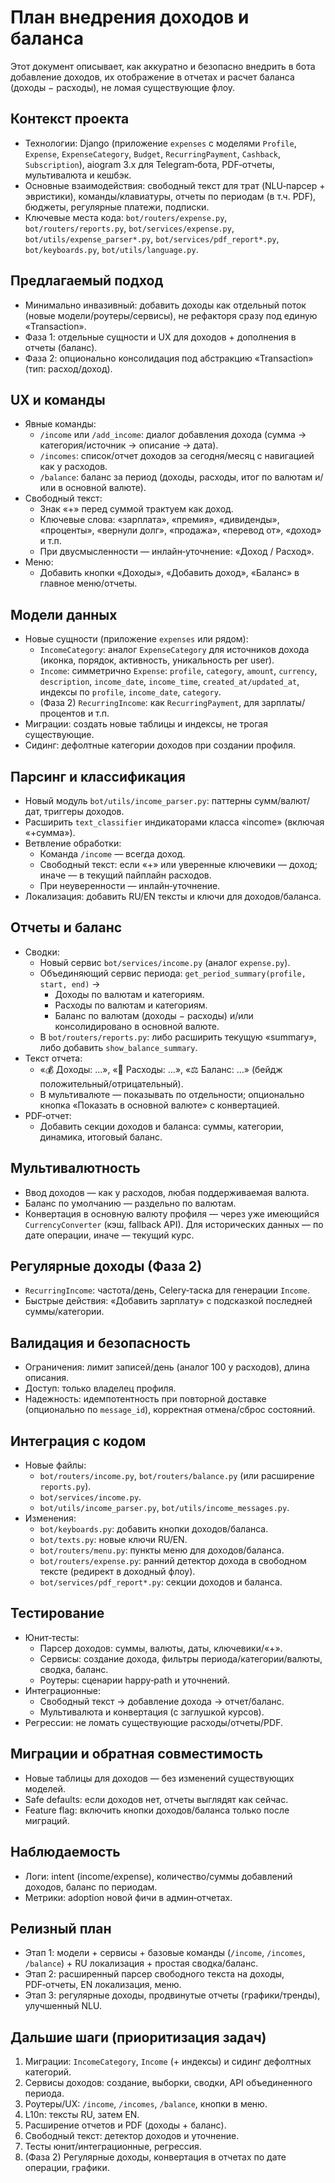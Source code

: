 # План внедрения доходов и баланса

Этот документ описывает, как аккуратно и безопасно внедрить в бота добавление доходов, их отображение в отчетах и расчет баланса (доходы − расходы), не ломая существующие флоу.

## Контекст проекта

- Технологии: Django (приложение `expenses` с моделями `Profile`, `Expense`, `ExpenseCategory`, `Budget`, `RecurringPayment`, `Cashback`, `Subscription`), aiogram 3.x для Telegram‑бота, PDF‑отчеты, мультивалюта и кешбэк.
- Основные взаимодействия: свободный текст для трат (NLU‑парсер + эвристики), команды/клавиатуры, отчеты по периодам (в т.ч. PDF), бюджеты, регулярные платежи, подписки.
- Ключевые места кода: `bot/routers/expense.py`, `bot/routers/reports.py`, `bot/services/expense.py`, `bot/utils/expense_parser*.py`, `bot/services/pdf_report*.py`, `bot/keyboards.py`, `bot/utils/language.py`.

## Предлагаемый подход

- Минимально инвазивный: добавить доходы как отдельный поток (новые модели/роутеры/сервисы), не рефакторя сразу под единую «Transaction».
- Фаза 1: отдельные сущности и UX для доходов + дополнения в отчеты (баланс).
- Фаза 2: опционально консолидация под абстракцию «Transaction» (тип: расход/доход).

## UX и команды

- Явные команды:
  - `/income` или `/add_income`: диалог добавления дохода (сумма → категория/источник → описание → дата).
  - `/incomes`: список/отчет доходов за сегодня/месяц с навигацией как у расходов.
  - `/balance`: баланс за период (доходы, расходы, итог по валютам и/или в основной валюте).
- Свободный текст:
  - Знак «+» перед суммой трактуем как доход.
  - Ключевые слова: «зарплата», «премия», «дивиденды», «проценты», «вернули долг», «продажа», «перевод от», «доход» и т.п.
  - При двусмысленности — инлайн‑уточнение: «Доход / Расход».
- Меню:
  - Добавить кнопки «Доходы», «Добавить доход», «Баланс» в главное меню/отчеты.

## Модели данных

- Новые сущности (приложение `expenses` или рядом):
  - `IncomeCategory`: аналог `ExpenseCategory` для источников дохода (иконка, порядок, активность, уникальность per user).
  - `Income`: симметрично `Expense`: `profile`, `category`, `amount`, `currency`, `description`, `income_date`, `income_time`, `created_at/updated_at`, индексы по `profile`, `income_date`, `category`.
  - (Фаза 2) `RecurringIncome`: как `RecurringPayment`, для зарплаты/процентов и т.п.
- Миграции: создать новые таблицы и индексы, не трогая существующие.
- Сидинг: дефолтные категории доходов при создании профиля.

## Парсинг и классификация

- Новый модуль `bot/utils/income_parser.py`: паттерны сумм/валют/дат, триггеры доходов.
- Расширить `text_classifier` индикаторами класса «income» (включая «+сумма»).
- Ветвление обработки:
  - Команда `/income` — всегда доход.
  - Свободный текст: если «+» или уверенные ключевики — доход; иначе — в текущий пайплайн расходов.
  - При неуверенности — инлайн‑уточнение.
- Локализация: добавить RU/EN тексты и ключи для доходов/баланса.

## Отчеты и баланс

- Сводки:
  - Новый сервис `bot/services/income.py` (аналог `expense.py`).
  - Объединяющий сервис периода: `get_period_summary(profile, start, end)` →
    - Доходы по валютам и категориям.
    - Расходы по валютам и категориям.
    - Баланс по валютам (доходы − расходы) и/или консолидировано в основной валюте.
  - В `bot/routers/reports.py`: либо расширить текущую «summary», либо добавить `show_balance_summary`.
- Текст отчета:
  - «💰 Доходы: …», «💸 Расходы: …», «⚖️ Баланс: …» (бейдж положительный/отрицательный).
  - В мультивалюте — показывать по отдельности; опционально кнопка «Показать в основной валюте» с конвертацией.
- PDF‑отчет:
  - Добавить секции доходов и баланса: суммы, категории, динамика, итоговый баланс.

## Мультивалютность

- Ввод доходов — как у расходов, любая поддерживаемая валюта.
- Баланс по умолчанию — раздельно по валютам.
- Конвертация в основную валюту профиля — через уже имеющийся `CurrencyConverter` (кэш, fallback API). Для исторических данных — по дате операции, иначе — текущий курс.

## Регулярные доходы (Фаза 2)

- `RecurringIncome`: частота/день, Celery‑таска для генерации `Income`.
- Быстрые действия: «Добавить зарплату» с подсказкой последней суммы/категории.

## Валидация и безопасность

- Ограничения: лимит записей/день (аналог 100 у расходов), длина описания.
- Доступ: только владелец профиля.
- Надежность: идемпотентность при повторной доставке (опционально по `message_id`), корректная отмена/сброс состояний.

## Интеграция с кодом

- Новые файлы:
  - `bot/routers/income.py`, `bot/routers/balance.py` (или расширение `reports.py`).
  - `bot/services/income.py`.
  - `bot/utils/income_parser.py`, `bot/utils/income_messages.py`.
- Изменения:
  - `bot/keyboards.py`: добавить кнопки доходов/баланса.
  - `bot/texts.py`: новые ключи RU/EN.
  - `bot/routers/menu.py`: пункты меню для доходов/баланса.
  - `bot/routers/expense.py`: ранний детектор дохода в свободном тексте (редирект в доходный флоу).
  - `bot/services/pdf_report*.py`: секции доходов и баланса.

## Тестирование

- Юнит‑тесты:
  - Парсер доходов: суммы, валюты, даты, ключевики/«+».
  - Сервисы: создание дохода, фильтры периода/категории/валюты, сводка, баланс.
  - Роутеры: сценарии happy‑path и уточнений.
- Интеграционные:
  - Свободный текст → добавление дохода → отчет/баланс.
  - Мультивалюта и конвертация (с заглушкой курсов).
- Регрессии: не ломать существующие расходы/отчеты/PDF.

## Миграции и обратная совместимость

- Новые таблицы для доходов — без изменений существующих моделей.
- Safe defaults: если доходов нет, отчеты выглядят как сейчас.
- Feature flag: включить кнопки доходов/баланса только после миграций.

## Наблюдаемость

- Логи: intent (income/expense), количество/суммы добавлений доходов, баланс по периодам.
- Метрики: adoption новой фичи в админ‑отчетах.

## Релизный план

- Этап 1: модели + сервисы + базовые команды (`/income`, `/incomes`, `/balance`) + RU локализация + простая сводка/баланс.
- Этап 2: расширенный парсер свободного текста на доходы, PDF‑отчеты, EN локализация, меню.
- Этап 3: регулярные доходы, продвинутые отчеты (графики/тренды), улучшенный NLU.

## Дальшие шаги (приоритизация задач)

1) Миграции: `IncomeCategory`, `Income` (+ индексы) и сидинг дефолтных категорий.
2) Сервисы доходов: создание, выборки, сводки, API объединенного периода.
3) Роутеры/UX: `/income`, `/incomes`, `/balance`, кнопки в меню.
4) L10n: тексты RU, затем EN.
5) Расширение отчетов и PDF (доходы + баланс).
6) Свободный текст: детектор доходов и уточнение.
7) Тесты юнит/интеграционные, регрессия.
8) (Фаза 2) Регулярные доходы, конвертация в отчетах по дате операции, графики.


